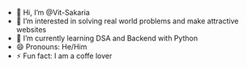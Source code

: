 - 👋 Hi, I’m @Vit-Sakaria
- 👀 I’m interested in solving real world problems and make attractive websites
- 🌱 I’m currently learning DSA and Backend with Python
- 😄 Pronouns: He/Him
- ⚡ Fun fact: I am a coffe lover

<!---
Vit-Sakaria/Vit-Sakaria is a ✨ special ✨ repository because its `README.md` (this file) appears on your GitHub profile.
You can click the Preview link to take a look at your changes.
--->
